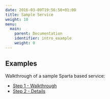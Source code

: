 ```yaml
---
date: 2016-03-09T19:56:50+01:00
title: Sample Service
weight: 10
menu:
  main:
    parent: Documentation
    identifier: intro_example
    weight: 0
---
```


## Examples

Walkthrough of a sample Sparta based service:

  * [Step 1 - Walkthrough](/docs/intro_example/step1)
  * [Step 2 - Details](/docs/intro_example/step2)
